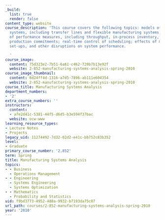 ```yaml
---
_build:
  list: true
  render: false
content_type: website
course_description: 'This course covers the following topics: models of manufacturing
  systems, including transfer lines and flexible manufacturing systems; calculation
  of performance measures, including throughput, in-process inventory, and meeting
  production commitments; real-time control of scheduling; effects of machine failure,
  set-ups, and other disruptions on system performance.

  '
course_image:
  content: 75d323e2-7b51-6a81-c462-720b7b13e92f
  website: 2-852-manufacturing-systems-analysis-spring-2010
course_image_thumbnail:
  content: 8d24ff4d-1316-a7d5-7896-ab111e604354
  website: 2-852-manufacturing-systems-analysis-spring-2010
course_title: Manufacturing Systems Analysis
department_numbers:
- '2'
extra_course_numbers: ''
instructors:
  content:
  - a7e2d41c-5381-44f5-d6d5-b3e594f37bac
  website: ocw-www
learning_resource_types:
- Lecture Notes
- Projects
legacy_uid: 11274492-7d32-02d2-e41c-bb752c83b352
level:
- Graduate
primary_course_number: '2.852'
term: Spring
title: Manufacturing Systems Analysis
topics:
- - Business
  - Operations Management
- - Engineering
  - Systems Engineering
  - Systems Optimization
- - Mathematics
  - Probability and Statistics
uid: f9bd3773-4952-488a-9932-b7193da75c07
url_path: courses/2-852-manufacturing-systems-analysis-spring-2010
year: '2010'
---
```

